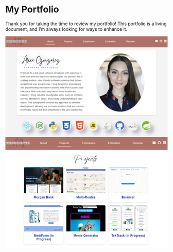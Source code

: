 # My Portfolio

Thank you for taking the time to review my portfolio! This portfolio is a living document, and I’m always looking for ways to enhance it.

![alt text](./ReadMeImages/AboutMe.png)
![alt text](./ReadMeImages/Projects.png)
